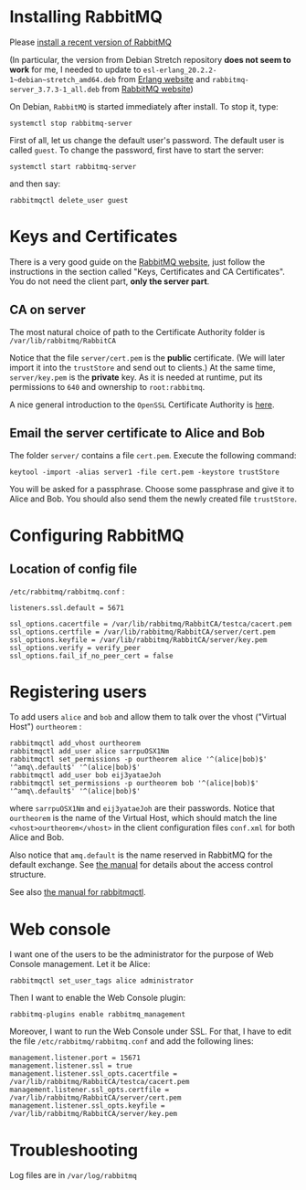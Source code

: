 
Installing RabbitMQ
===================

Please [install a recent version of RabbitMQ](https://www.rabbitmq.com/install-debian.html)

(In particular, the version from Debian Stretch repository __does not seem to work__ for me,
I needed to update to 
`esl-erlang_20.2.2-1~debian~stretch_amd64.deb` 
from [Erlang website](https://www.erlang-solutions.com/resources/download.html) 
and `rabbitmq-server_3.7.3-1_all.deb` 
from [RabbitMQ website](https://www.rabbitmq.com/download.html))

On Debian, `RabbitMQ` is started immediately after install. To stop it, type:

    systemctl stop rabbitmq-server

First of all, let us change the default user's password. The default user is called `guest`.
To change the password, first have to start the server:

    systemctl start rabbitmq-server

and then say:

    rabbitmqctl delete_user guest


Keys and Certificates
=====================

There is a very good guide on the [RabbitMQ website](https://www.rabbitmq.com/ssl.html), just follow the 
instructions in the section called "Keys, Certificates and CA Certificates". You do not need the
client part, **only the server part**. 

CA on server
------------

The  most natural choice of path to the Certificate Authority folder is `/var/lib/rabbitmq/RabbitCA`

Notice that the file `server/cert.pem` is the __public__ certificate. (We will later import it into the
`trustStore` and send out to clients.) At the same time, `server/key.pem` is the __private__ key. As
it is needed at runtime, put its permissions to `640` and ownership to `root:rabbitmq`.

A nice general introduction to the `OpenSSL` Certificate Authority 
is [here](https://jamielinux.com/docs/openssl-certificate-authority/).


Email the server certificate to Alice and Bob
--------------------------------------------

The folder ``server/`` contains a file `cert.pem`. Execute the following command:

    keytool -import -alias server1 -file cert.pem -keystore trustStore

You will be asked for a passphrase. Choose some passphrase and give it to Alice and Bob. You should
also send them the newly created file `trustStore`.



Configuring RabbitMQ
====================

Location of config file
-----------------------

`/etc/rabbitmq/rabbitmq.conf` :
 
    listeners.ssl.default = 5671

    ssl_options.cacertfile = /var/lib/rabbitmq/RabbitCA/testca/cacert.pem
    ssl_options.certfile = /var/lib/rabbitmq/RabbitCA/server/cert.pem
    ssl_options.keyfile = /var/lib/rabbitmq/RabbitCA/server/key.pem
    ssl_options.verify = verify_peer
    ssl_options.fail_if_no_peer_cert = false



Registering users
=================

To add users `alice` and `bob` and allow them to talk over the vhost ("Virtual Host") `ourtheorem` :

    rabbitmqctl add_vhost ourtheorem
    rabbitmqctl add_user alice sarrpuOSX1Nm 
    rabbitmqctl set_permissions -p ourtheorem alice '^(alice|bob)$' '^amq\.default$' '^(alice|bob)$'
    rabbitmqctl add_user bob eij3yataeJoh
    rabbitmqctl set_permissions -p ourtheorem bob '^(alice|bob)$' '^amq\.default$' '^(alice|bob)$'

where `sarrpuOSX1Nm` and `eij3yataeJoh` are their passwords. Notice that `ourtheorem` is the name of the Virtual Host,
which should match the line `<vhost>ourtheorem</vhost>` in the client configuration files `conf.xml` for both Alice
and Bob. 

Also notice that `amq.default` is the name reserved in RabbitMQ for the default exchange. 
See [the manual](https://www.rabbitmq.com/access-control.html) for details about the access control structure.

See also [the manual for rabbitmqctl](https://www.rabbitmq.com/man/rabbitmqctl.1.man.html).

Web console
===========

I want one of the users to be the administrator for the purpose of Web Console
management. Let it be Alice:

    rabbitmqctl set_user_tags alice administrator

Then I want to enable the Web Console plugin:

    rabbitmq-plugins enable rabbitmq_management

Moreover, I want to run the Web Console under SSL. For that, 
I have to edit the file ``/etc/rabbitmq/rabbitmq.conf`` and add the following lines:

    management.listener.port = 15671
    management.listener.ssl = true
    management.listener.ssl_opts.cacertfile = /var/lib/rabbitmq/RabbitCA/testca/cacert.pem
    management.listener.ssl_opts.certfile = /var/lib/rabbitmq/RabbitCA/server/cert.pem
    management.listener.ssl_opts.keyfile = /var/lib/rabbitmq/RabbitCA/server/key.pem

Troubleshooting
===============

Log files are in `/var/log/rabbitmq`

